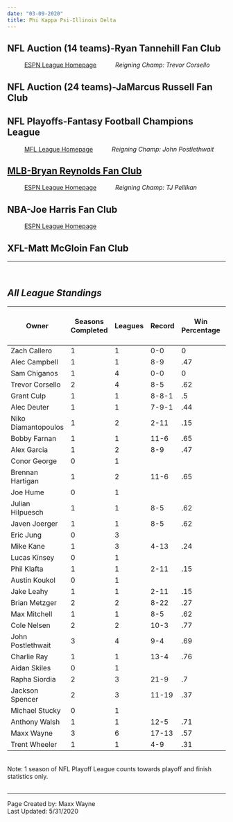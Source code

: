```yaml
---
date: "03-09-2020"
title: Phi Kappa Psi-Illinois Delta
---
```


##  **NFL Auction (14 teams)-Ryan Tannehill Fan Club**
 &nbsp; &nbsp; &nbsp; &nbsp; &nbsp; [ESPN League Homepage](https://fantasy.espn.com/football/league?leagueId=21575912)
&nbsp; &nbsp; &nbsp; &nbsp; &nbsp; *Reigning Champ: Trevor Corsello*
## **NFL Auction (24 teams)-JaMarcus Russell Fan Club**
## **NFL Playoffs-Fantasy Football Champions League**
 &nbsp; &nbsp; &nbsp; &nbsp; &nbsp; [MFL League Homepage](https://www63.myfantasyleague.com/2019/home/38637#0)
&nbsp; &nbsp; &nbsp; &nbsp; &nbsp; *Reigning Champ: John Postlethwait*
## **[MLB-Bryan Reynolds Fan Club](./main-page.html)**
 &nbsp; &nbsp; &nbsp; &nbsp; &nbsp; [ESPN League Homepage](https://fantasy.espn.com/baseball/league?leagueId=62615350)
&nbsp; &nbsp; &nbsp; &nbsp; &nbsp; *Reigning Champ: TJ Pellikan*
## **NBA-Joe Harris Fan Club**
 &nbsp; &nbsp; &nbsp; &nbsp; &nbsp; [ESPN League Homepage](https://fantasy.espn.com/basketball/league?leagueId=59873460)
## **XFL-Matt McGloin Fan Club**

---
<br>

## *All League Standings*

|Owner   |Seasons Completed |Leagues  |Record   |Win Percentage   |Playoff Appearances   |Playoff Record   |Playoff Win Percentage   |Championship Appearances   |Championships |Average Finish |Best Finish   |Longest Win Streak   |Longest Lose Streak   |Point Differential Per Matchup   |Awards   |
|---|---|---|---|---|---|---|---|---|---|---|---|---|---|---|---|
|Zach Callero   |1 |1   |0-0   |0   |1   |0-1   |0   |0   |0   |3   |3   |0   |0   |0   |0   |
|Alec Campbell   | 1  | 1  | 8-9  |.47   |0   |0-0   |0   |0   |0   |10   |10   |2   |3   | -5.1  |1 |
|Sam Chiganos  |1   |4   | 0-0  |0   |1   |0-1   |0   |1   |0   |2   |2   |0   |0   |0   |0 |
| Trevor Corsello  | 2  |4   |8-5   |.62   |2 | 3-1  |.75   |1   |1   |2.5   | 1  |  7 |3   | 2.4  |3 |
|Grant Culp   |1   | 1  | 8-8-1  | .5  |0   |0-0   |0   |0   |0   |8   | 8  |3   |2   | -12.1  |1 |
| Alec Deuter  | 1  |1   | 7-9-1  |.44   |0   | 0-0  | 0  | 0  |0   | 12  | 12  | 2  | 4  |-27.7   |1 |
| Niko Diamantopoulos  |1   |2   | 2-11  | .15  | 0  | 0-0  | 0  | 0  | 0  |  14 | 14  | 2  | 7  | -29.7  |0 |
| Bobby Farnan  |1   |1   |  11-6 |.65   |1   | 0-1  | 0  | 0  | 0  |6   |6   | 6  | 3  |57.1   |2 |
| Alex Garcia   |1   |2   | 8-9  |.47   |0   |0-0   |0   |0   |0   |11   | 11  | 3  | 3  |-28.8   |0 |
| Conor George  |0   |1   |   |   |   |   |   |   |   |   |   |   |   |   | |
| Brennan Hartigan  |1   |2   | 11-6  |.65   |1   |0-1   |0   |0   |0   |5   |5   |3   |2   |-13.6   |0 |
|Joe Hume   | 0  | 1  |   |   |   |   |   |   |   |   |   |   |   |   | |
|Julian Hilpuesch   | 1  | 1  | 8-5  | .62  | 1  |0-1   |0   |0   |0   |5   |5   |3   |2   | 10.5  |1 |
| Javen Joerger  | 1  | 1  | 8-5  | .62  | 0  | 0-0  |0   |0   |0   |9   |9   | 4  | 1  | 10.3  | 0|
|Eric Jung   | 0  | 3  |   |   |   |   |   |   |   |   |   |   |   |   | |
|Mike Kane   | 1  | 3  | 4-13  | .24  |0   |0-0   |0   | 0  | 0  |14   |14   |1   |7  |-57.9   |1 |
|Lucas Kinsey   | 0  | 1  |   |   |   |   |   |   |   |   |   |   |   |   | |
|Phil Klafta   | 1  | 1  | 2-11  |  .15 | 0  | 0-0  |0   |0   |0   | 12  | 12  |  2 |9   |-25.9   |1 |
|Austin Koukol  | 0  | 1  |   |   |   |   |   |   |   |   |   |   |   |   | |
|Jake Leahy  | 1  | 1  |2-11   | .15  | 0  | 0-0  |0   |0   |0   |13   |13   |1   | 6  | -37.5  | 2|
|Brian Metzger   | 2  | 2  | 8-22  |.27   |0   |0-0   | 0  | 0  | 0  |12.5   | 10  | 2  | 8  |-57.6   |3 |
|Max Mitchell   | 1  | 1  | 8-5  |  .62 | 1  | 0-1  |0   | 0  |0   |6   |6   | 5  | 3  | 24.7  | 0|
|Cole Nelsen   | 2  | 2  | 10-3  | .77  | 2  | 1-2  |.33   |0   |0   | 4  | 3  | 5  | 1  |  30.9 | 5|
|John Postlethwait   | 3  | 4  | 9-4  | .69  | 2  | 3-1  | .75  | 2  |1   | 1.5  | 1  | 5  |2   | 21  |3 |
|Charlie Ray   | 1  | 1  | 13-4  | .76  | 1  | 1-1  |.5   |0   |0   | 3  | 3  |4   |1   |81.5   |3 |
|Aidan Skiles   | 0  | 1   |   |   |   |   |   |   |   |   |   |   |   |   | |
|Rapha Siordia   | 2  | 3  | 21-9  | .7  | 2  | 2-3  | .4  | 1  |0   | 2  |3   |4   | 2  |66.7   |4 |
|Jackson Spencer   | 2  | 3  | 11-19  |  .37 | 0  |0-0   |0   |0   | 0  |16.5   | 7  | 6  | 8  |-86.4   |0 |
|Michael Stucky   | 0  | 1  |   |   |   |   |   |   |   |   |   |   |   |   | |
|Anthony Walsh   | 1  | 1  | 12-5  | .71  |1   | 0-1  |0   |0   |0   | 4  | 4  | 5  |2   | 62.5  |1 |
|Maxx Wayne   | 3  | 6   | 17-13  | .57  |  1 | 0-1  | 0  | 0  | 0  | 7  | 6  |7   |5   | 32.6  | 9|
|Trent Wheeler   | 1  | 1  | 4-9  | .31  | 0  | 0-0  | 0  | 0  | 0  | 11  |11   |4   | 9  | -18.5  |0 |

<br>
Note: 1 season of NFL Playoff League counts towards playoff and finish statistics only.
<br>
<br>

---

Page Created by: Maxx Wayne
<br>
Last Updated: 5/31/2020
